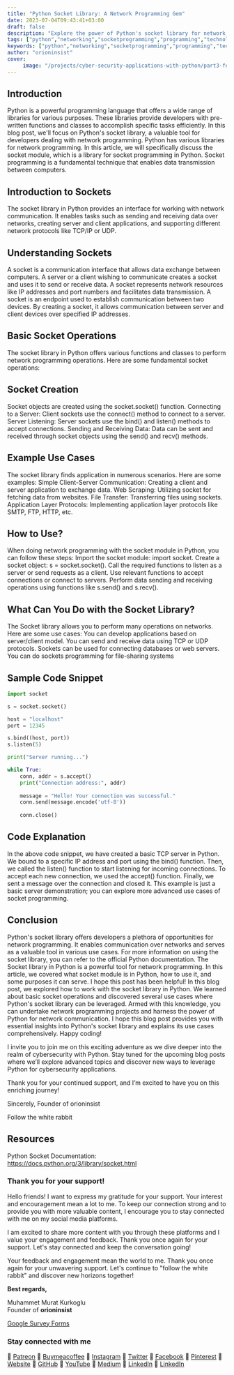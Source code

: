 ```yaml
---
title: "Python Socket Library: A Network Programming Gem"
date: 2023-07-04T09:43:41+03:00
draft: false
description: "Explore the power of Python's socket library for network programming! Learn socket creation, data transmission, and use cases in this blog post. Level up your networking projects with this valuable tool. Happy coding! 🌐💻🐍"
tags: ["python","networking","socketprogramming","programming","technology","pythonlibraries","networkcommunication"]
keywords: ["python","networking","socketprogramming","programming","technology","pythonlibraries","networkcommunication"]
author: "orioninsist"
cover:
     image: "/projects/cyber-security-applications-with-python/part3-feature-image.png"
---
```


## Introduction
Python is a powerful programming language that offers a wide range of libraries for various purposes. These libraries provide developers with pre-written functions and classes to accomplish specific tasks efficiently. In this blog post, we'll focus on Python's socket library, a valuable tool for developers dealing with network programming. Python has various libraries for network programming. In this article, we will specifically discuss the socket module, which is a library for socket programming in Python. Socket programming is a fundamental technique that enables data transmission between computers.

## Introduction to Sockets
The socket library in Python provides an interface for working with network communication. It enables tasks such as sending and receiving data over networks, creating server and client applications, and supporting different network protocols like TCP/IP or UDP.

## Understanding Sockets
A socket is a communication interface that allows data exchange between computers. A server or a client wishing to communicate creates a socket and uses it to send or receive data. A socket represents network resources like IP addresses and port numbers and facilitates data transmission. A socket is an endpoint used to establish communication between two devices. By creating a socket, it allows communication between server and client devices over specified IP addresses.

## Basic Socket Operations
The socket library in Python offers various functions and classes to perform network programming operations. Here are some fundamental socket operations:

## Socket Creation
Socket objects are created using the socket.socket() function.
Connecting to a Server: Client sockets use the connect() method to connect to a server.
Server Listening: Server sockets use the bind() and listen() methods to accept connections.
Sending and Receiving Data: Data can be sent and received through socket objects using the send() and recv() methods.
## Example Use Cases
The socket library finds application in numerous scenarios. Here are some examples:
Simple Client-Server Communication: Creating a client and server application to exchange data.
Web Scraping: Utilizing socket for fetching data from websites.
File Transfer: Transferring files using sockets.
Application Layer Protocols: Implementing application layer protocols like SMTP, FTP, HTTP, etc.
## How to Use?
When doing network programming with the socket module in Python, you can follow these steps:
Import the socket module: import socket.
Create a socket object: s = socket.socket().
Call the required functions to listen as a server or send requests as a client.
Use relevant functions to accept connections or connect to servers.
Perform data sending and receiving operations using functions like s.send() and s.recv().
## What Can You Do with the Socket Library?
The Socket library allows you to perform many operations on networks. Here are some use cases:
You can develop applications based on server/client model.
You can send and receive data using TCP or UDP protocols.
Sockets can be used for connecting databases or web servers.
You can do sockets programming for file-sharing systems

## Sample Code Snippet
```python
import socket

s = socket.socket()

host = "localhost"
port = 12345

s.bind((host, port))
s.listen(5)

print("Server running...")

while True:
    conn, addr = s.accept()
    print("Connection address:", addr)
    
    message = "Hello! Your connection was successful."
    conn.send(message.encode('utf-8'))
    
    conn.close()
```
## Code Explanation
In the above code snippet, we have created a basic TCP server in Python. We bound to a specific IP address and port using the bind() function. Then, we called the listen() function to start listening for incoming connections. To accept each new connection, we used the accept() function. Finally, we sent a message over the connection and closed it.
This example is just a basic server demonstration; you can explore more advanced use cases of socket programming.
## Conclusion
Python's socket library offers developers a plethora of opportunities for network programming. It enables communication over networks and serves as a valuable tool in various use cases. For more information on using the socket library, you can refer to the official Python documentation. The Socket library in Python is a powerful tool for network programming. In this article, we covered what socket module is in Python, how to use it, and some purposes it can serve. I hope this post has been helpful!
In this blog post, we explored how to work with the socket library in Python. We learned about basic socket operations and discovered several use cases where Python's socket library can be leveraged. Armed with this knowledge, you can undertake network programming projects and harness the power of Python for network communication.
I hope this blog post provides you with essential insights into Python's socket library and explains its use cases comprehensively. Happy coding!

I invite you to join me on this exciting adventure as we dive deeper into the realm of cybersecurity with Python. Stay tuned for the upcoming blog posts where we’ll explore advanced topics and discover new ways to leverage Python for cybersecurity applications.

Thank you for your continued support, and I’m excited to have you on this enriching journey!

Sincerely, Founder of orioninsist

Follow the white rabbit

## Resources

Python Socket Documentation: https://docs.python.org/3/library/socket.html

### Thank you for your support! 

Hello friends! I want to express my gratitude for your support. Your interest and encouragement mean a lot to me. To keep our connection strong and to provide you with more valuable content, I encourage you to stay connected with me on my social media platforms.

I am excited to share more content with you through these platforms and I value your engagement and feedback. Thank you once again for your support. Let's stay connected and keep the conversation going!

Your feedback and engagement mean the world to me. Thank you once again for your unwavering support.
Let's continue to "follow the white rabbit" and discover new horizons together!

**Best regards,**

Muhammet Murat Kurkoglu\
Founder of **orioninsist**

[Google Survey Forms](https://forms.gle/cPGSfiNRLJLVMyH79)

### Stay connected with me

🔗 [Patreon](https://www.patreon.com/orioninsist)
🔗 [Buymeacoffee](https://www.buymeacoffee.com/orioninsist)
🔗 [Instagram](https://www.instagram.com/insistorion/)
🔗 [Twitter](https://twitter.com/InsistOrion/)
🔗 [Facebook](https://www.facebook.com/insistorion)
🔗 [Pinterest](https://www.pinterest.com/orioninsist/)
🔗 [Website](https://orioninsist.org/)
🔗 [GitHub](https://github.com/orioninsist)
🔗 [YouTube](https://www.youtube.com/@orioninsist-official/)
🔗 [Medium](https://orioninsist.dev/)
🔗 [LinkedIn](https://www.linkedin.com/in/muhammet-murat-kurkoglu/)
🔗 [LinkedIn](https://www.linkedin.com/company/orioninsist/)
